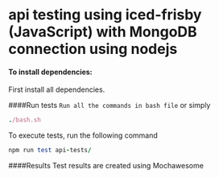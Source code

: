 # api testing using iced-frisby (JavaScript) with MongoDB connection using nodejs

#### To install dependencies:
First install all dependencies.

####Run tests
`Run all the commands in bash file` or simply
```ruby
./bash.sh
```

To execute tests, run the following command

```ruby
npm run test api-tests/
```

####Results
Test results are created using Mochawesome


